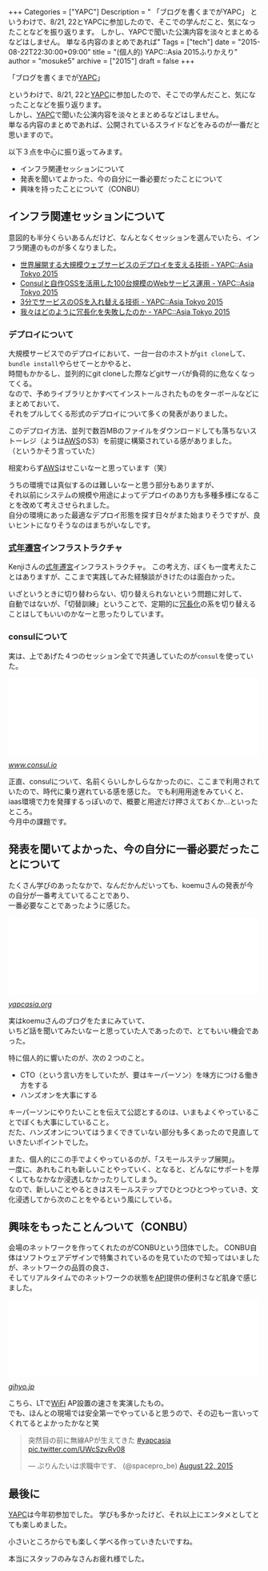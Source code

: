+++
Categories = ["YAPC"]
Description = " 「ブログを書くまでがYAPC」  というわけで、8/21, 22とYAPCに参加したので、そこでの学んだこと、気になったことなどを振り返ります。 しかし、YAPCで聞いた公演内容を淡々とまとめるなどはしません。 単なる内容のまとめであれば"
Tags = ["tech"]
date = "2015-08-22T22:30:00+09:00"
title = "(個人的) YAPC::Asia 2015ふりかえり"
author = "mosuke5"
archive = ["2015"]
draft = false
+++

<body>
<p>「ブログを書くまでが<a class="keyword" href="http://d.hatena.ne.jp/keyword/YAPC">YAPC</a>」</p>

<p>というわけで、8/21, 22と<a class="keyword" href="http://d.hatena.ne.jp/keyword/YAPC">YAPC</a>に参加したので、そこでの学んだこと、気になったことなどを振り返ります。<br>
しかし、<a class="keyword" href="http://d.hatena.ne.jp/keyword/YAPC">YAPC</a>で聞いた公演内容を淡々とまとめるなどはしません。<br>
単なる内容のまとめであれば、公開されているスライドなどをみるのが一番だと思いますので。</p>

<p>以下３点を中心に振り返ってみます。</p>

<ul>
<li>インフラ関連セッションについて</li>
<li>発表を聞いてよかった、今の自分に一番必要だったことについて</li>
<li>興味を持ったことについて（CONBU）</li>
</ul>


<h2>インフラ関連セッションについて</h2>

<p>意図的も半分くらいあるんだけど、なんとなくセッションを選んでいたら、インフラ関連のものが多くなりました。</p>

<ul>
<li><a href="http://yapcasia.org/2015/talk/show/9ec2791c-05e5-11e5-81fa-79c97d574c3a">世界展開する大規模ウェブサービスのデプロイを支える技術 - YAPC::Asia Tokyo 2015</a></li>
<li><a href="http://yapcasia.org/2015/talk/show/b335dee0-09ad-11e5-8d7a-67dc7d574c3a">Consulと自作OSSを活用した100台規模のWebサービス運用 - YAPC::Asia Tokyo 2015</a></li>
<li><a href="http://yapcasia.org/2015/talk/show/4f85e87a-f9ec-11e4-8262-8ab37d574c3a">3分でサービスのOSを入れ替える技術 - YAPC::Asia Tokyo 2015</a></li>
<li><a href="http://yapcasia.org/2015/talk/show/f2816038-10ec-11e5-89bf-d7f07d574c3a">我々はどのように冗長化を失敗したのか - YAPC::Asia Tokyo 2015</a></li>
</ul>


<h3>デプロイについて</h3>

<p>大規模サービスでのデプロイにおいて、一台一台のホストが<code>git clone</code>して、<code>bundle install</code>やらせてーとかやると、<br>
時間もかかるし、並列的にgit cloneした際などgitサーバが負荷的に危なくなってくる。<br>
なので、予めライブラリとかすべてインストールされたものをターボールなどにまとめておいて、<br>
それをプルしてくる形式のデプロイについて多くの発表がありました。</p>

<p>このデプロイ方法、並列で数百MBのファイルをダウンロードしても落ちないストーレジ（ようは<a class="keyword" href="http://d.hatena.ne.jp/keyword/AWS">AWS</a>のS3）を前提に構築されている感がありました。<br>
（というかそう言っていた）</p>

<p>相変わらず<a class="keyword" href="http://d.hatena.ne.jp/keyword/AWS">AWS</a>はせこいなーと思っています（笑）</p>

<p>うちの環境では真似するのは難しいなーと思う部分もありますが、<br>
それ以前にシステムの規模や用途によってデプロイのあり方も多種多様になることを改めて考えさせられました。<br>
自分の環境にあった最適なデプロイ形態を探す日々がまた始まりそうですが、良いヒントになりそうなのはまちがいなしです。</p>

<h3>
<a class="keyword" href="http://d.hatena.ne.jp/keyword/%BC%B0%C7%AF%C1%AB%B5%DC">式年遷宮</a>インフラストラクチャ</h3>

<p>Kenjiさんの<a class="keyword" href="http://d.hatena.ne.jp/keyword/%BC%B0%C7%AF%C1%AB%B5%DC">式年遷宮</a>インフラストラクチャ。
この考え方、ぼくも一度考えたことはありますが、ここまで実践してみた経験談がきけたのは面白かった。</p>

<p>いざというときに切り替わらない、切り替えられないという問題に対して、<br>
自動ではないが、「切替訓練」ということで、定期的に<a class="keyword" href="http://d.hatena.ne.jp/keyword/%BE%E9%C4%B9%B2%BD">冗長化</a>の系を切り替えることはしてもいいのかなーと思ったりしています。</p>

<h3>consulについて</h3>

<p>実は、上であげた４つのセッション全てで共通していたのが<code>consul</code>を使っていた。</p>

<p><iframe src="//hatenablog-parts.com/embed?url=https%3A%2F%2Fwww.consul.io%2F" title="Consul by HashiCorp" class="embed-card embed-webcard" scrolling="no" frameborder="0" style="display: block; width: 100%; height: 155px; max-width: 500px; margin: 10px 0px;"><a href="https://www.consul.io/">Consul by HashiCorp</a></iframe><cite class="hatena-citation"><a href="https://www.consul.io/">www.consul.io</a></cite></p>

<p>正直、consulについて、名前くらいしかしらなかったのに、ここまで利用されていたので、時代に乗り遅れている感を感じた。
でも利用用途をみていくと、iaas環境で力を発揮するっぽいので、概要と用途だけ押さえておくか…といったところ。<br>
今月中の課題です。</p>

<h2>発表を聞いてよかった、今の自分に一番必要だったことについて</h2>

<p>たくさん学びのあったなかで、なんだかんだいっても、koemuさんの発表が今の自分が一番考えていてることであり、<br>
一番必要なことであったように感じた。</p>

<p><iframe src="//hatenablog-parts.com/embed?url=http%3A%2F%2Fyapcasia.org%2F2015%2Ftalk%2Fshow%2F53aacc02-faca-11e4-8c2e-8ab37d574c3a" title="辛いことをやめる！から始まる業務改善とInfrastructure as Code - YAPC::Asia Tokyo 2015" class="embed-card embed-webcard" scrolling="no" frameborder="0" style="display: block; width: 100%; height: 155px; max-width: 500px; margin: 10px 0px;"><a href="http://yapcasia.org/2015/talk/show/53aacc02-faca-11e4-8c2e-8ab37d574c3a">辛いことをやめる！から始まる業務改善とInfrastructure as Code - YAPC::Asia Tokyo 2015</a></iframe><cite class="hatena-citation"><a href="http://yapcasia.org/2015/talk/show/53aacc02-faca-11e4-8c2e-8ab37d574c3a">yapcasia.org</a></cite></p>

<p>実はkoemuさんのブログをたまにみていて、<br>
いちど話を聞いてみたいなーと思っていた人であったので、とてもいい機会であった。</p>

<p>特に個人的に響いたのが、次の２つのこと。</p>

<ul>
<li>CTO（という言い方をしていたが、要はキーパーソン）を味方につける働き方をする</li>
<li>ハンズオンを大事にする</li>
</ul>


<p>キーパーソンにやりたいことを伝えて公認とするのは、いまもよくやっていることでぼくも大事にしていること。<br>
だた、ハンズオンについてはうまくできていない部分も多くあったので見直していきたいポイントでした。</p>

<p>また、個人的にこの手でよくやっているのが、「スモールステップ展開」。<br>
一度に、あれもこれも新しいことやっていく、となると、どんなにサポートを厚くしてもなかなか浸透しなかったりしてしまう。<br>
なので、新しいことやるときはスモールステップでひとつひとつやっていき、文化浸透してから次のことをやるという風にしている。</p>

<h2>興味をもったことんついて（CONBU）</h2>

<p>会場のネットワークを作ってくれたのがCONBUという団体でした。
CONBU自体はソフトウェアデザインで特集されているのを見ていたので知ってはいましたが、ネットワークの品質の良さ、<br>
そしてリアルタイムでのネットワークの状態を<a class="keyword" href="http://d.hatena.ne.jp/keyword/API">API</a>提供の便利さなど肌身で感じました。</p>

<p><iframe src="//hatenablog-parts.com/embed?url=http%3A%2F%2Fgihyo.jp%2Fmagazine%2FSD%2Farchive%2F2015%2F201503" title="Software Design 2015年3月号" class="embed-card embed-webcard" scrolling="no" frameborder="0" style="display: block; width: 100%; height: 155px; max-width: 500px; margin: 10px 0px;"><a href="http://gihyo.jp/magazine/SD/archive/2015/201503">Software Design 2015年3月号</a></iframe><cite class="hatena-citation"><a href="http://gihyo.jp/magazine/SD/archive/2015/201503">gihyo.jp</a></cite></p>

<p>こちら、LTで<a class="keyword" href="http://d.hatena.ne.jp/keyword/WiFi">WiFi</a> AP設置の速さを実演したもの。<br>
でも、ほんとの現場では安全第一でやっていると思うので、その辺も一言いってくれてるとよかったかなと笑</p>

<p></p>
<blockquote class="twitter-tweet" lang="HASH(0x86c7010)">
<p lang="ja" dir="ltr">突然目の前に無線APが生えてきた <a href="https://twitter.com/hashtag/yapcasia?src=hash">#yapcasia</a> <a href="http://t.co/UWcSzvRv08">pic.twitter.com/UWcSzvRv08</a></p>— ぷりんたいは求職中です、 (@spacepro_be) <a href="https://twitter.com/spacepro_be/status/635004222291902464">August 22, 2015</a>
</blockquote>
<script async src="//platform.twitter.com/widgets.js" charset="utf-8"></script>

<h2>最後に</h2>

<p><a class="keyword" href="http://d.hatena.ne.jp/keyword/YAPC">YAPC</a>は今年初参加でした。
学びも多かったけど、それ以上にエンタメとしてとても楽しめました。</p>

<p>小さいところからでも楽しく学べる作っていきたいですね。</p>

<p>本当にスタッフのみなさんお疲れ様でした。</p>
</body>
